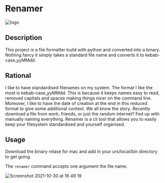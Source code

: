 # Renamer

![logo]('assets/logo.svg')

## Description

This project is a file formatter build with python and converted into a binary. Nothing fancy it simply takes a standard file name and converts it to kebab-case_yyMMdd.

## Rational

I like to have standardised filenames on my system. The format I like the most is kebab-case_yyMMdd. This is because it keeps names easy to read, removed capitals and spaces making things nicer on the command line. Moreover, I like to have the date of creation at the end in this reduced format to give some additional context. We all know the story. Recently download a file from work, friends, or just the random internet? Fed up with manually naming everything. Renamer is a cli tool that allows you to easily keep your filesystem standardised and yourself organised.

## Usage

Download the binary relase for mac and add in your urs/local/bin directory to get going.

The `renamer` command accepts one argument the file name.

![Screenshot 2021-10-30 at 16 49 19](https://user-images.githubusercontent.com/18102592/139538041-bcd8c0a5-474e-4695-8042-7d340828026c.png)

